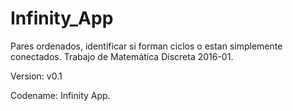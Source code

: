 # Infinity_App

Pares ordenados, identificar si forman ciclos o estan simplemente conectados. Trabajo de Matemática Discreta 2016-01.

Version: v0.1

Codename: Infinity App.
